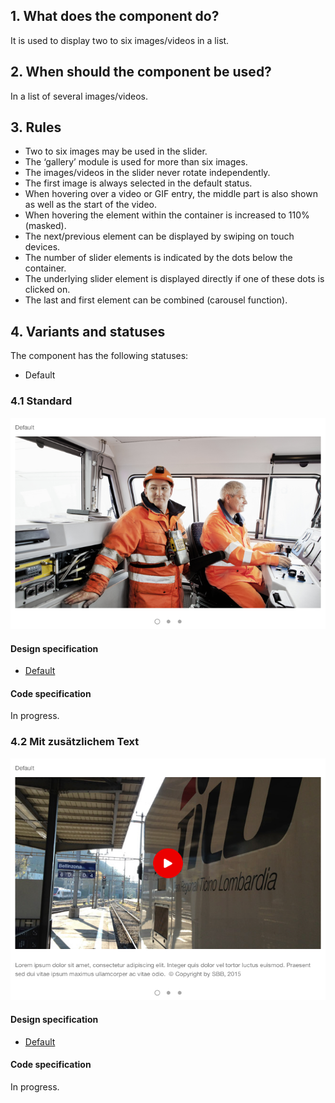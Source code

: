 ## 1. What does the component do?
It is used to display two to six images/videos in a list.

## 2. When should the component be used?
In a list of several images/videos.

## 3. Rules
* Two to six images may be used in the slider.
* The ‘gallery’ module is used for more than six images.
* The images/videos in the slider never rotate independently.
* The first image is always selected in the default status.
* When hovering over a video or GIF entry, the middle part is also shown as well as the start of the video.
* When hovering the element within the container is increased to 110% (masked).
* The next/previous element can be displayed by swiping on touch devices.
* The number of slider elements is indicated by the dots below the container.
* The underlying slider element is displayed directly if one of these dots is clicked on.
* The last and first element can be combined (carousel function).

## 4. Variants and statuses
The component has the following statuses: 
* Default

### 4.1 Standard
![Image of the media slider component in the standard variant](https://raw.githubusercontent.com/sbb-design-systems/design-system-website-documentation/master/documentation/components/mediaslider/images/mediaslider_default.png 'class: image')

#### Design specification
* [Default](https://sbb.invisionapp.com/d/main#/console/15744722/345075289/inspect)

#### Code specification
In progress.

### 4.2 Mit zusätzlichem Text
![Image of the media slider component with additional text under the image](https://raw.githubusercontent.com/sbb-design-systems/design-system-website-documentation/master/documentation/components/mediaslider/images/mediaslider_text.png 'class: image')

#### Design specification
* [Default](https://sbb.invisionapp.com/d/main#/console/15744722/345075290/inspect)

#### Code specification
In progress.